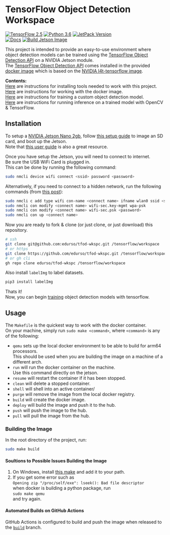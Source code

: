# TensorFlow Object Detection Workspace

[![TensorFlow 2.5](https://img.shields.io/badge/TensorFlow-2.5-FF6F00?logo=tensorflow)](https://github.com/tensorflow/tensorflow/releases/tag/v2.5.0)
[![Python 3.6](https://img.shields.io/badge/Python-3.6-3776AB)](https://www.python.org/downloads/release/python-360/)
[![JetPack Version](https://badges.fyi/static/JetPack/4.6/blue)](https://developer.nvidia.com/embedded/jetpack)\
[![Docs](https://readthedocs.org/projects/pip/badge/)](https://github.com/edurso/tfod-wkspc/blob/master/docs)
[![Build Jetson Image](https://github.com/edurso/tfod-wkspc/actions/workflows/build-jetson-dev.yml/badge.svg)](http://hub.docker.com/r/edurs0/tfod-wkspc)

This project is intended to provide an easy-to-use environment where object detection models can be trained using the [TensorFlow Object Detection API](https://github.com/tensorflow/models/blob/master/research/object_detection/README.md) on a NVIDIA Jetson module.\
The [TensorFlow Object Detection API](https://github.com/tensorflow/models/blob/master/research/object_detection/README.md) comes installed in the provided [docker image](http://hub.docker.com/r/edurs0/tfod-wkspc) which is based on the [NVIDIA l4t-tensorflow image](https://catalog.ngc.nvidia.com/orgs/nvidia/containers/l4t-tensorflow).

**Contents:**\
[Here](#installation) are instructions for installing tools needed to work with this project.\
[Here](#usage) are instructions for working with the docker image.\
[Here](https://github.com/edurso/tfod-wkspc/blob/master/docs/TRAINING.md) are instructions for training a custom object detection model.\
[Here](https://github.com/edurso/tfod-wkspc/blob/master/docs/INFERENCE.md) are instructions for running inference on a trained model with OpenCV & TensorFlow.

## Installation

To setup a [NVIDIA Jetson Nano 2gb](https://www.nvidia.com/en-us/autonomous-machines/embedded-systems/jetson-nano/education-projects/), follow [this setup guide](https://developer.nvidia.com/embedded/learn/get-started-jetson-nano-2gb-devkit#intro) to image an SD card, and boot up the Jetson.\
Note that [this user guide](https://developer.nvidia.com/embedded/learn/jetson-nano-2gb-devkit-user-guide) is also a great resource.

Once you have setup the Jetson, you will need to connect to internet.\
Be sure the USB WiFi Card is plugged in.\
This can be done by running the following command:

```bash
sudo nmcli device wifi connect <ssid> password <password>
```

Alternatively, if you need to connect to a hidden network, run the following commands (from [this post](https://stackoverflow.com/questions/35476428/how-to-connect-to-hidden-wifi-network-using-nmcli)):

```bash
sudo nmcli c add type wifi con-name <connect name> ifname wlan0 ssid <ssid>
sudo nmcli con modify <connect name> wifi-sec.key-mgmt wpa-psk
sudo nmcli con modify <connect name> wifi-sec.psk <password>
sudo nmcli con up <connect name>
```

Now you are ready to fork & clone (or just clone, or just download) this repository.

```bash
# ssh
git clone git@github.com:edurso/tfod-wkspc.git /tensorflow/workspace
# or https
git clone https://github.com/edurso/tfod-wkspc.git /tensorflow/workspace
# or gh cli
gh repo clone edurso/tfod-wkspc /tensorflow/workspace
```

Also install `labelImg` to label datasets.

```bash
pip3 install labelImg
```

Thats it!\
Now, you can begin [training](https://github.com/edurso/tfod-wkspc/blob/master/docs/TRAINING.md) object detection models with tensorflow.

## Usage

The `Makefile` is the quickest way to work with the docker container.\
On your machine, simply run `sudo make <command>`, where `<command>` is any of the following:

- `qemu` sets up the local docker environment to be able to build for arm64 processors.\
This should be used when you are building the image on a machine of a different arch.
- `run` will run the docker container on the machine.\
Use this command directly on the jetson.
- `resume` will restart the container if it has been stopped.
- `clean` will delete a stopped container.
- `shell` will shell into an active container/
- `purge` will remove the image from the local docker registry.
- `build` will create the docker image.
- `deploy` will build the image and push it to the hub.
- `push` will push the image to the hub.
- `pull` will pull the image from the hub.

### Building the Image

In the root directory of the project, run:

```bash
sudo make build
```

#### Soultions to Possible Issues Building the Image

1. On Windows, install [this make](http://gnuwin32.sourceforge.net/packages/make.htm) and add it to your path.
2. If you get some error such as\
`Opening zip "/proc/self/exe": lseek(): Bad file descriptor`\
when docker is building a python package, run\
`sudo make qemu`\
and try again.

#### Automated Builds on GitHub Actions

GitHub Actions is configured to build and push the image when released to the [`build`](https://github.com/edurso/tfod-wkspc/tree/build) branch.
